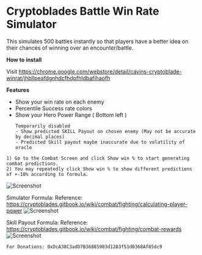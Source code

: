 # Cryptoblades Battle Win Rate Simulator

This simulates 500 battles instantly so that players have a better idea on their chances of winning over an encounter/battle.

<b>How to install</b><br/>

Visit https://chrome.google.com/webstore/detail/cavins-cryptoblade-winrat/jhbllpeafdgnhdcfhdpfhldbafihaofh

<b>Features</b><br/>

<ul>
  <li>Show your win rate on each enemy</li>
  <li>Percentile Success rate colors</li>
  <li>Show your Hero Power Range ( Bottom left )</li>
    
    Temporarily disabled 
    - Show predicted SKILL Payout on chosen enemy (May not be accurate by decimal places)
    - Predicted Skill payout maybe inaccurate due to volatility of oracle
</ul>

    1) Go to the Combat Screen and click Show win % to start generating combat predictions.
    2) You may repeatedly click Show win % to show different predictions of +-10% according to formula.

![Screenshot](https://i.imgur.com/mag0xRu.png)

Simulator Formula: 
Reference: https://cryptoblades.gitbook.io/wiki/combat/fighting/calculating-player-power
![Screenshot](https://i.imgur.com/hGJSZMa.png)

Skill Payout Formula: 
Reference: https://cryptoblades.gitbook.io/wiki/combat/fighting/combat-rewards
![Screenshot](https://i.imgur.com/VpgyHf7.png)

    For Donations: 0xDcA38C3adD7B36885903d1283f51d0368Af85dc9